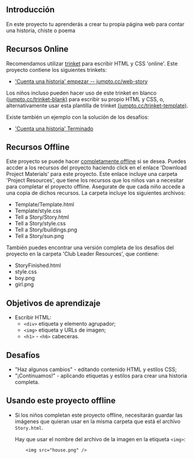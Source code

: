 ## Introducción

En este proyecto tu aprenderás a crear tu propia página web para contar una historia, chiste o poema

## Recursos Online

Recomendamos utilizar [trinket](https://trinket.io/) para escribir HTML y CSS 'online'. Este proyecto contiene los siguientes trinkets:

+ ['Cuenta una historia' empezar -- jumpto.cc/web-story](http://jumpto.cc/web-story)

Los niños incluso pueden hacer uso de este trinket en blanco [(jumpto.cc/trinket-blank)](http://jumpto.cc/trinket-blank) para escribir su propio HTML y CSS, o, alternativamente usar esta plantilla de trinket [(jumpto.cc/trinket-template)](http://jumpto.cc/trinket-template).

Existe también un ejemplo con la solución de los desafíos:

+ ['Cuenta una historia' Terminado](https://trinket.io/html/c8afdef912)

## Recursos Offline
Este proyecto se puede hacer [completamente offline](../html-css.html) si se desea. Puedes accder a los recursos del proyecto haciendo click en el enlace 'Download Project Materials' para este proyecto. Este enlace incluye una carpeta 'Project Resources', que tiene los recursos que los niños van a necesitar para completar el proyecto offline. Asegurate de que cada niño accede a una copia de dichos recursos. La carpeta incluye los siguientes archivos:

+ Template/Template.html
+ Template/style.css
+ Tell a Story/Story.html
+ Tell a Story/style.css
+ Tell a Story/buildings.png
+ Tell a Story/sun.png

También puedes encontrar una versión completa de los desafíos del proyecto en la carpeta 'Club Leader Resources', que contiene:

+ StoryFinished.html
+ style.css
+ boy.png
+ girl.png

## Objetivos de aprendizaje
+ Escribir HTML:
	+ `<div>` etiqueta y elemento agrupador;
	+ `<img>` etiqueta y URLs de imagen;
	+ `<h1>` - `<h6>` cabeceras.

## Desafíos
+ "Haz algunos cambios" - editando contenido HTML y estilos CSS;
+ "¡Continuamos!" - aplicando etiquetas y estilos para crear una historia completa.

## Usando este proyecto offline
+ Si los niños completan este proyecto offline, necesitarán guardar las imágenes que quieran usar en la misma carpeta que está el archivo `Story.html`.

	Hay que usar el nombre del archivo de la imagen en la etiqueta `<img>`:

	```
		<img src="house.png" />
	``` 